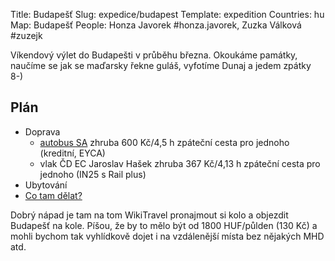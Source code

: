 Title: Budapešť
Slug: expedice/budapest
Template: expedition
Countries: hu
Map: Budapešť
People: Honza Javorek #honza.javorek, Zuzka Válková #zuzejk

Víkendový výlet do Budapešti v průběhu března. Okoukáme památky, naučíme se jak se maďarsky řekne guláš, vyfotíme Dunaj a jedem zpátky 8-)

## Plán

- Doprava
    - [autobus SA](http://jizdenky.studentagency.cz/Timetable/id/882267006) zhruba 600 Kč/4,5 h zpáteční cesta pro jednoho (kreditní, EYCA)
    - vlak ČD EC Jaroslav Hašek zhruba 367 Kč/4,13 h zpáteční cesta pro jednoho (IN25 s Rail plus)
- Ubytování
- [Co tam dělat?](http://wikitravel.org/en/Budapest#Do)

Dobrý nápad je tam na tom WikiTravel pronajmout si kolo a objezdit Budapešť na kole. Píšou, že by to mělo být od 1800 HUF/půlden (130 Kč) a mohli bychom tak vyhlídkově dojet i na vzdálenější místa bez nějakých MHD atd.
